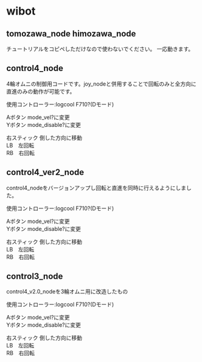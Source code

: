 # wibot
## tomozawa_node himozawa_node
チュートリアルをコピペしただけなので使わないでください。
一応動きます。

## control4_node
4輪オムニの制御用コードです。joy_nodeと併用することで回転のみと全方向に直進のみの動作が可能です。  

使用コントローラー:logcool F710?(Dモード)  

Aボタン mode_vel?に変更  
Yボタン mode_disable?に変更  

右スティック 倒した方向に移動  
LB　左回転  
RB　右回転  

## control4_ver2_node
control4_nodeをバージョンアップし回転と直進を同時に行えるようにしました。  

使用コントローラー:logcool F710?(Dモード)  

Aボタン mode_vel?に変更  
Yボタン mode_disable?に変更  

右スティック 倒した方向に移動  
LB　左回転  
RB　右回転  

## control3_node
control4_v2.0_nodeを3輪オムニ用に改造したもの  

使用コントローラー:logcool F710?(Dモード)  

Aボタン mode_vel?に変更  
Yボタン mode_disable?に変更  

右スティック 倒した方向に移動   
LB　左回転  
RB　右回転  
